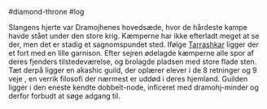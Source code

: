 #diamond-throne #log

Slangens hjerte var Dramojhenes hovedsæde, hvor de hårdeste kampe havde stået under den store krig. Kæmperne har ikke efterladt meget at se der, men det er stadig et sagnomspundet sted. Ifølge [Tarrashkar](Tarrashkar.md) ligger der et fort med en lille garnison. Efter sejren ødelagde kæmperne alle spor af deres fjenders tilstedeværelse, og brolagde pladsen med store flade sten. Tæt derpå ligger en akashic guild, der oplærer elever i de 8 retninger og 9 veje , en verrik filosofi der nærmest er uddød i deres hjemland. Guilden ligger i den eneste kendte dobbelt-node, inficeret med dramohj-minder og derfor forbudt at søge adgang til.

